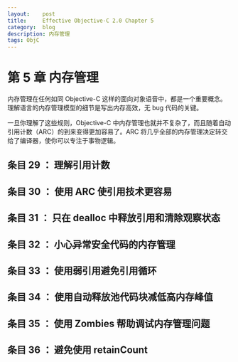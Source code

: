 ```yaml
---
layout:    post
title:     Effective Objective-C 2.0 Chapter 5
category:  blog
description: 内存管理
tags: ObjC
---
```


# 第 5 章 内存管理
内存管理在任何如同 Objective-C 这样的面向对象语音中，都是一个重要概念。理解语言的内存管理模型的细节是写出内存高效，无 bug 代码的关键。

一旦你理解了这些规则，Objective-C 中内存管理也就并不复杂了，而且随着自动引用计数（ARC）的到来变得更加容易了。ARC 将几乎全部的内存管理决定转交给了编译器，使你可以专注于事物逻辑。


## 条目 29 ： 理解引用计数

## 条目 30 ： 使用 ARC 使引用技术更容易

## 条目 31 ： 只在 dealloc 中释放引用和清除观察状态 

## 条目 32 ： 小心异常安全代码的内存管理

## 条目 33 ： 使用弱引用避免引用循环

## 条目 34 ： 使用自动释放池代码块减低高内存峰值

## 条目 35 ： 使用 Zombies 帮助调试内存管理问题

## 条目 36 ： 避免使用 retainCount
 